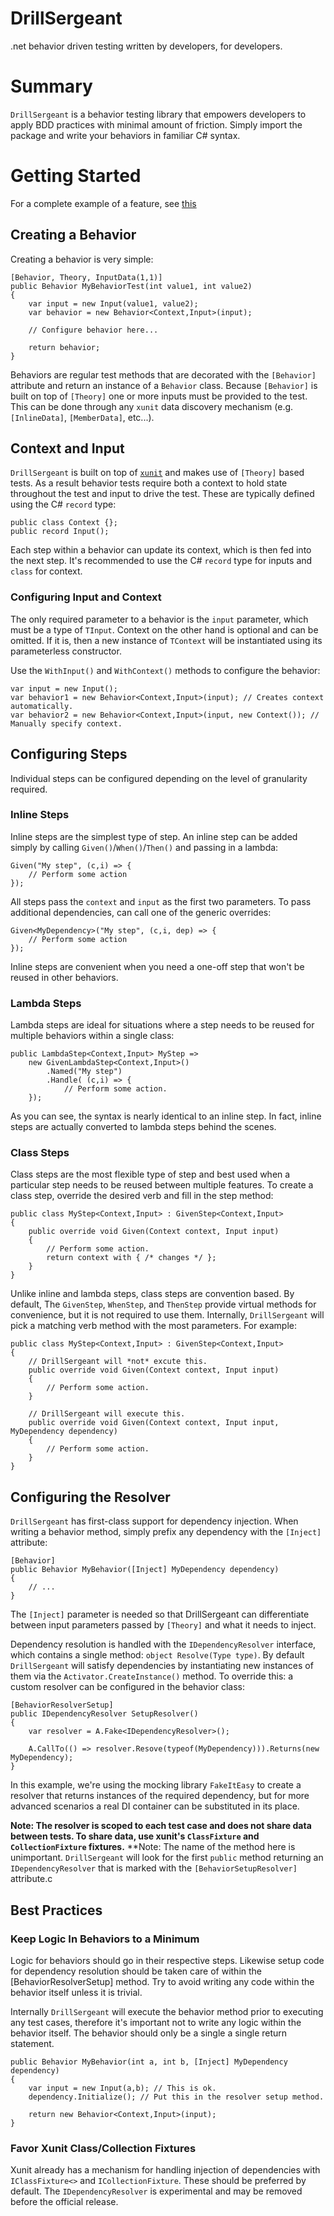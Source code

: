 # DrillSergeant
.net behavior driven testing written by developers, for developers.

# Summary

`DrillSergeant` is a behavior testing library that empowers developers to apply BDD practices with minimal amount of friction.  Simply import the package and write your behaviors in familiar C# syntax.

# Getting Started

For a complete example of a feature, see [this](https://github.com/bitcobblers/DrillSergeant/blob/main/test/DrillSergeant.Tests/Features/CalculatorFeature.cs)

## Creating a Behavior

Creating a behavior is very simple:

```
[Behavior, Theory, InputData(1,1)]
public Behavior MyBehaviorTest(int value1, int value2)
{
    var input = new Input(value1, value2);
    var behavior = new Behavior<Context,Input>(input);

    // Configure behavior here...
    
    return behavior;
}
```

Behaviors are regular test methods that are decorated with the `[Behavior]` attribute and return an instance of a `Behavior` class.  Because `[Behavior]` is built on top of `[Theory]` one or more inputs must be provided to the test.  This can be done through any `xunit` data discovery mechanism (e.g. `[InlineData]`, `[MemberData]`, etc...).

## Context and Input

`DrillSergeant` is built on top of [`xunit`](https://xunit.net/) and makes use of `[Theory]` based tests.  As a result behavior tests require both a context to hold state throughout the test and input to drive the test.  These are typically defined using the C# `record` type:

```
public class Context {};
public record Input();
```

Each step within a behavior can update its context, which is then fed into the next step.  It's recommended to use the C# `record` type for inputs and `class` for context.

### Configuring Input and Context

The only required parameter to a behavior is the `input` parameter, which must be a type of `TInput`.  Context on the other hand is optional and can be omitted.  If it is, then a new instance of `TContext` will be instantiated using its parameterless constructor.

Use the `WithInput()` and `WithContext()` methods to configure the behavior:

```
var input = new Input();
var behavior1 = new Behavior<Context,Input>(input); // Creates context automatically.
var behavior2 = new Behavior<Context,Input>(input, new Context()); // Manually specify context.
```

## Configuring Steps

Individual steps can be configured depending on the level of granularity required.

### Inline Steps

Inline steps are the simplest type of step.  An inline step can be added simply by calling `Given()`/`When()`/`Then()` and passing in a lambda:

```
Given("My step", (c,i) => {
    // Perform some action
});
```

All steps pass the `context` and `input` as the first two parameters.  To pass additional dependencies, can call one of the generic overrides:

```
Given<MyDependency>("My step", (c,i, dep) => {
    // Perform some action
});
```

Inline steps are convenient when you need a one-off step that won't be reused in other behaviors.

### Lambda Steps

Lambda steps are ideal for situations where a step needs to be reused for multiple behaviors within a single class:

```
public LambdaStep<Context,Input> MyStep =>
    new GivenLambdaStep<Context,Input>()
        .Named("My step")
        .Handle( (c,i) => {
		    // Perform some action.
    });
```

As you can see, the syntax is nearly identical to an inline step.  In fact, inline steps are actually converted to lambda steps behind the scenes.

### Class Steps

Class steps are the most flexible type of step and best used when a particular step needs to be reused between multiple features.  To create a class step, override the desired verb and fill in the step method:

```
public class MyStep<Context,Input> : GivenStep<Context,Input>
{
    public override void Given(Context context, Input input)
    {
        // Perform some action.
        return context with { /* changes */ };
    }
}
```

Unlike inline and lambda steps, class steps are convention based.  By default, The `GivenStep`, `WhenStep`, and `ThenStep` provide virtual methods for convenience, but it is not required to use them.  Internally, `DrillSergeant` will pick a matching verb method with the most parameters.  For example:

```
public class MyStep<Context,Input> : GivenStep<Context,Input>
{
    // DrillSergeant will *not* excute this.
    public override void Given(Context context, Input input)
    {
        // Perform some action.
    }
  
    // DrillSergeant will execute this.
    public override void Given(Context context, Input input, MyDependency dependency)
    {
        // Perform some action.
    }
}
```

## Configuring the Resolver

`DrillSergeant` has first-class support for dependency injection.  When writing a behavior method, simply prefix any dependency with the `[Inject]` attribute:

```
[Behavior]
public Behavior MyBehavior([Inject] MyDependency dependency)
{
    // ...
}
```

The `[Inject]` parameter is needed so that DrillSergeant can differentiate between input parameters passed by `[Theory]` and what it needs to inject.

Dependency resolution is handled with the `IDependencyResolver` interface, which contains a single method: `object Resolve(Type type)`.  By default `DrillSergeant` will satisfy dependencies by instantiating new instances of them via the `Activator.CreateInstance()` method.  To override this: a custom resolver can be configured in the behavior class:

```
[BehaviorResolverSetup]
public IDependencyResolver SetupResolver()
{
    var resolver = A.Fake<IDependencyResolver>();
  
    A.CallTo(() => resolver.Resove(typeof(MyDependency))).Returns(new MyDependency);
}
```

In this example, we're using the mocking library `FakeItEasy` to create a resolver that returns instances of the required dependency, but for more advanced scenarios a real DI container can be substituted in its place.

**Note: The resolver is scoped to each test case and does not share data between tests.  To share data, use xunit's `ClassFixture` and `CollectionFixture` fixtures.**
**Note: The name of the method here is unimportant.  `DrillSergeant` will look for the first `public` method returning an `IDependencyResolver` that is marked with the `[BehaviorSetupResolver]` attribute.c 

## Best Practices

### Keep Logic In Behaviors to a Minimum

Logic for behaviors should go in their respective steps.  Likewise setup code for dependency resolution should be taken care of within the [BehaviorResolverSetup] method.  Try to avoid writing any code within the behavior itself unless it is trivial.

Internally `DrillSergeant` will execute the behavior method prior to executing any test cases, therefore it's important not to write any logic within the behavior itself.  The behavior should only be a single a single return statement.

```
public Behavior MyBehavior(int a, int b, [Inject] MyDependency dependency)
{
    var input = new Input(a,b); // This is ok.
    dependency.Initialize(); // Put this in the resolver setup method.
    
    return new Behavior<Context,Input>(input);
}
```

### Favor Xunit Class/Collection Fixtures

Xunit already has a mechanism for handling injection of dependencies with `IClassFixture<>` and `ICollectionFixture`.  These should be preferred by default.  The `IDependencyResolver` is experimental and may be removed before the official release.
